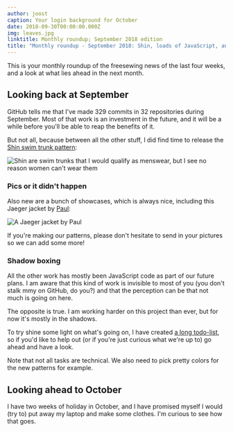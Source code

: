 ```yaml
---
author: joost
caption: Your login background for October
date: 2018-09-30T00:00:00.000Z
img: leaves.jpg
linktitle: Monthly roundup; September 2018 edition
title: "Monthly roundup - September 2018: Shin, loads of JavaScript, and a long TODO list"
---
```


This is your monthly roundup of the freesewing news of the last four weeks, and a look at what lies ahead in the next month.

## Looking back at September

GitHub tells me that I've made 329 commits in 32 repositories during September. Most of that work is an investment in the future, and it will be a while before you'll be able to reap the benefits of it.

But not all, because between all the other stuff, I did find time to release the [Shin swim trunk pattern](/patterns/shin):

![Shin are swim trunks that I would qualify as menswear, but I see no reason women can't wear them](cover.jpg)

### Pics or it didn't happen

Also new are a bunch of showcases, which is always nice, including this Jaeger jacket by [Paul](/users/Tiger751023):

![A Jaeger jacket by Paul](/showcase/linnen-jaeger-by-paul/showcase.jpg)

If you're making our patterns, please don't hesitate to send in your pictures so we can add some more!

### Shadow boxing

All the other work has mostly been JavaScript code as part of our future plans. I am aware that this kind of work is invisible to most of you (you don't stalk mmy on GitHub, do you?) and that the perception can be that not much is going on here.

The opposite is true. I am working harder on this project than ever, but for now it's mostly in the shadows.

To try shine some light on what's going on, I have created [a long todo-list](https://github.com/freesewing/todo), so if you'd like to help out (or if you're just curious what we're up to) go ahead and have a look.

Note that not all tasks are technical. We also need to pick pretty colors for the new patterns for example.

## Looking ahead to October

I have two weeks of holiday in October, and I have promised myself I would (try to) put away my laptop and make some clothes. I'm curious to see how that goes.